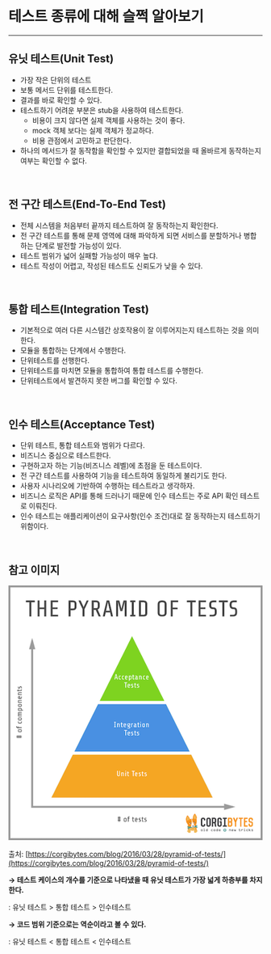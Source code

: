 # 테스트 종류에 대해 슬쩍 알아보기

---

## 유닛 테스트(Unit Test)

- 가장 작은 단위의 테스트
- 보통 메서드 단위를 테스트한다.
- 결과를 바로 확인할 수 있다.
- 테스트하기 어려운 부분은 stub을 사용하여 테스트한다.
  - 비용이 크지 않다면 실제 객체를 사용하는 것이 좋다.
  - mock 객체 보다는 실제 객체가 정교하다.
  - 비용 관점에서 고민하고 판단한다.
- 하나의 메서드가 잘 동작함을 확인할 수 있지만 결합되었을 때 올바르게 동작하는지 여부는 확인할 수 없다.

<br>

## 전 구간 테스트(End-To-End Test)

- 전체 시스템을 처음부터 끝까지 테스트하여 잘 동작하는지 확인한다.
- 전 구간 테스트를 통해 문제 영역에 대해 파악하게 되면 서비스를 분할하거나 병합하는 단계로 발전할 가능성이 있다.
- 테스트 범위가 넓어 실패할 가능성이 매우 높댜.
- 테스트 작성이 어렵고, 작성된 테스트도 신뢰도가 낮을 수 있다.

<br>

## 통합 테스트(Integration Test)

- 기본적으로 여러 다른 시스템간 상호작용이 잘 이루어지는지 테스트하는 것을 의미한다.
- 모듈을 통합하는 단계에서 수행한다.
- 단위테스트를 선행한다.
- 단위테스트를 마치면 모듈을 통합하여 통합 테스트를 수행한다.
- 단위테스트에서 발견하지 못한 버그를 확인할 수 있다.

<br>

## 인수 테스트(Acceptance Test)

- 단위 테스트, 통합 테스트와 범위가 다르다.
- 비즈니스 중심으로 테스트한다.
- 구현하고자 하는 기능(비즈니스 레벨)에 초점을 둔 테스트이다.
- 전 구간 테스트를 사용하여 기능을 테스트하여 동일하게 불리기도 한다.
- 사용자 시나리오에 기반하여 수행하는 테스트라고 생각하자.
- 비즈니스 로직은 API를 통해 드러나기 때문에 인수 테스트는 주로 API 확인 테스트로 이뤄진다.
- 인수 테스트는 애플리케이션이 요구사항(인수 조건)대로 잘 동작하는지 테스트하기 위함이다.

<br>

## 참고 이미지

![Untitled.png](./assets/Untitled.png)

출처: [https://corgibytes.com/blog/2016/03/28/pyramid-of-tests/](https://corgibytes.com/blog/2016/03/28/pyramid-of-tests/)

**→ 테스트 케이스의 개수를 기준으로 나타냈을 때 유닛 테스트가 가장 넓게 하층부를 차지한다.**

: 유닛 테스트 > 통합 테스트 >  인수테스트

**→ 코드 범위 기준으로는 역순이라고 볼 수 있다.**

: 유닛 테스트 < 통합 테스트 <  인수테스트
